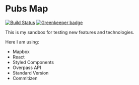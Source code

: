 # Pubs Map

[![Build Status](https://travis-ci.org/device25/pubs-map.svg?branch=master)](https://travis-ci.org/device25/pubs-map) [![Greenkeeper badge](https://badges.greenkeeper.io/device25/pubs-map.svg)](https://greenkeeper.io/)

This is my sandbox for testing new features and technologies.

Here I am using:
* Mapbox
* React
* Styled Components
* Overpass API
* Standard Version
* Commitizen
